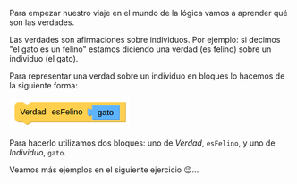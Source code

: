 Para empezar nuestro viaje en el mundo de la lógica vamos a aprender qué son las verdades. 

Las verdades son afirmaciones sobre individuos. Por ejemplo: si decimos "el gato es un felino" estamos diciendo una verdad (es felino) sobre un individuo (el gato).  

Para representar una verdad sobre un individuo en bloques lo hacemos de la siguiente forma:

<img src="https://raw.githubusercontent.com/MumukiProject/mumuki-guia-prologBlockly-la-verdad-de-la-milanesa/master/assets/Screenshot%20from%202018-11-08%2020-16-14_1541718983450.png" alt="Screenshot from 2018-11-08 20-16-14_1541718983450.png" width="auto" height="auto">

Para hacerlo utilizamos dos bloques: uno de _Verdad_, `esFelino`, y uno de _Individuo_, `gato`.

Veamos más ejemplos en el siguiente ejercicio :wink:...